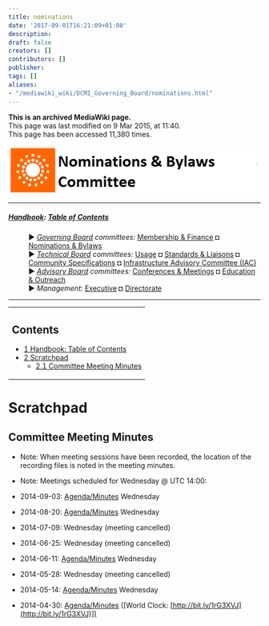 ```yaml
---
title: nominations
date: '2017-09-01T16:21:09+01:00'
description: 
draft: false
creators: []
contributors: []
publisher: 
tags: []
aliases:
- "/mediawiki_wiki/DCMI_Governing_Board/nominations.html"
---
```


 **This is an archived MediaWiki page.**  
This page was last modified on 9 Mar 2015, at 11:40.  
This page has been accessed 11,380 times.

[<img alt="Nominations &amp; Bylaws Committee logo" src="/mediawiki_wiki/images/Nominations_Logo.png" width="500" height="97">](/mediawiki_wiki/images/Nominations_Logo.png)

* * *

##### [Handbook](/mediawiki_wiki/DCMI_Handbook): [Table of Contents](DCMI_Handbook) 
<dl>
<dd> ► <i><a href="/mediawiki_wiki/DCMI_Governing_Board.md" title="DCMI Governing Board">Governing Board</a> committees:</i> <a href="/mediawiki_wiki/DCMI_Governing_Board/finance.md" title="DCMI Governing Board/finance">Membership &amp; Finance</a> ◘ <a href="/mediawiki_wiki/DCMI_Governing_Board/nominations.md" title="DCMI Governing Board/nominations">Nominations &amp; Bylaws</a> 
</dd>
<dd> ► <i><a href="/mediawiki_wiki/DCMI_Technical_Board.md" title="DCMI Technical Board">Technical Board</a> committees:</i> <a href="/mediawiki_wiki/DCMI_Technical_Board/usage.md" title="DCMI Technical Board/usage">Usage</a> ◘ <a href="/mediawiki_wiki/DCMI_Technical_Board/standards.md" title="DCMI Technical Board/standards">Standards &amp; Liaisons</a> ◘ <a href="/mediawiki_wiki/DCMI_Technical_Board/specifications.md" title="DCMI Technical Board/specifications">Community Specifications</a> ◘ <a href="/mediawiki_wiki/DCMI_Technical_Board/infrastructure.md" title="DCMI Technical Board/infrastructure">Infrastructure Advisory Committee (IAC)</a>
</dd>
<dd> ► <i><a href="/mediawiki_wiki/DCMI_Advisory_Board.md" title="DCMI Advisory Board">Advisory Board</a> committees:</i> <a href="/mediawiki_wiki/DCMI_Advisory_Board/meetings.md" title="DCMI Advisory Board/meetings">Conferences &amp; Meetings</a> ◘ <a href="/mediawiki_wiki/DCMI_Advisory_Board/documentation.md" title="DCMI Advisory Board/documentation">Education &amp; Outreach</a>
</dd>
<dd> ► <i>Management:</i> <a href="/mediawiki_wiki/Exec_Committee.md" title="Exec Committee">Executive</a> ◘ <a href="/mediawiki_wiki/Exec_Committee/directorate.md" title="Exec Committee/directorate">Directorate</a>
</dd>
</dl>

* * *

<table id="toc" class="toc">
  <tr>
    <td>
      <div id="toctitle">
        <h2>Contents</h2>
      </div>
      <ul>
        <li class="toclevel-1"><a href="#Handbook:_Table_of_Contents"><span class="tocnumber">1</span> <span class="toctext">Handbook: Table of Contents</span></a></li>
        <li class="toclevel-1 tocsection-1">
          <a href="#Scratchpad"><span class="tocnumber">2</span> <span class="toctext">Scratchpad</span></a>
          <ul>
            <li class="toclevel-2 tocsection-2"><a href="#Committee_Meeting_Minutes"><span class="tocnumber">2.1</span> <span class="toctext">Committee Meeting Minutes</span></a></li>
          </ul>
        </li>
      </ul>
    </td>
  </tr>
</table>


# Scratchpad 

## Committee Meeting Minutes 

- Note: When meeting sessions have been recorded, the location of the recording files is noted in the meeting minutes.
- Note: Meetings scheduled for Wednesday @ UTC 14:00:

- 2014-09-03: [Agenda/Minutes](/mediawiki_wiki/DCMI_Governing_Board/nominations/2014-09-03) Wednesday
- 2014-08-20: [Agenda/Minutes](/mediawiki_wiki/DCMI_Governing_Board/nominations/2014-08-20) Wednesday
- 2014-07-09: Wednesday (meeting cancelled)
- 2014-06-25: Wednesday (meeting cancelled)
- 2014-06-11: [Agenda/Minutes](/mediawiki_wiki/DCMI_Governing_Board/nominations/2014-06-11) Wednesday 
- 2014-05-28: Wednesday (meeting cancelled)
- 2014-05-14: [Agenda/Minutes](/mediawiki_wiki/DCMI_Governing_Board/nominations/2014-05-14) Wednesday 
- 2014-04-30: [Agenda/Minutes](/mediawiki_wiki/DCMI_Governing_Board/nominations/2014-04-30) ([World Clock: [http://bit.ly/1rG3XVJ](http://bit.ly/1rG3XVJ)])

